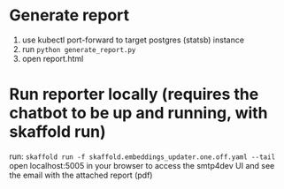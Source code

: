 # Generate report   

1. use kubectl port-forward to target postgres (statsb) instance
2. run ``python generate_report.py``   
3. open report.html

# Run reporter locally (requires the chatbot to be up and running, with skaffold run)
run: ``skaffold run -f skaffold.embeddings_updater.one.off.yaml --tail``  
open localhost:5005 in your browser to access the smtp4dev UI and see the email with the attached report (pdf)     

